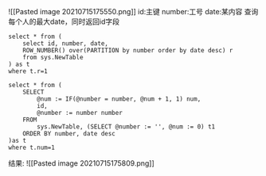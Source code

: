 ![[Pasted image 20210715175550.png]]
id:主键
number:工号
date:某内容
查询每个人的最大date，同时返回id字段

```
select * from (
	select id, number, date,
	ROW_NUMBER() over(PARTITION by number order by date desc) r
	from sys.NewTable
) as t
where t.r=1

select * from (
	SELECT
	    @num := IF(@number = number, @num + 1, 1) num,
	    id,
	    @number := number number
	FROM
	    sys.NewTable, (SELECT @number := '', @num := 0) t1
	ORDER BY number, date desc
)as t
where t.num=1
```
结果:
![[Pasted image 20210715175809.png]]